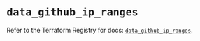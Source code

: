 # `data_github_ip_ranges`

Refer to the Terraform Registry for docs: [`data_github_ip_ranges`](https://registry.terraform.io/providers/integrations/github/5.43.0/docs/data-sources/ip_ranges).
